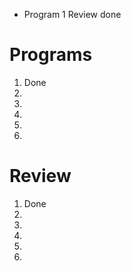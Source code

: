 - Program 1 Review done
# Programs 
1. Done
2. 
3. 
4. 
5. 
6. 

# Review
1. Done
2. 
3. 
4. 
5. 
6. 
